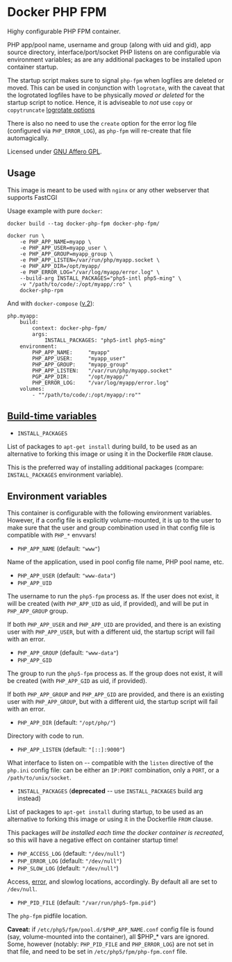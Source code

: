 # Docker PHP FPM

Highy configurable PHP FPM container.

PHP app/pool name, username and group (along with uid and gid), app source directory, interface/port/socket PHP listens on are configurable via environment variables; as are any additional packages to be installed upon container startup.

The startup script makes sure to signal `php-fpm` when logfiles are deleted or moved. This can be used in conjunction with `logrotate`, with the caveat that the logrotated logfiles have to be physically *moved or deleted* for the startup script to notice. Hence, it is adviseable to *not* use `copy` or `copytruncate` [logrotate options](http://linux.die.net/man/8/logrotate)

There is also no need to use the `create` option for the error log file (configured via `PHP_ERROR_LOG`), as `php-fpm` will re-create that file automagically.

Licensed under [GNU Affero GPL](https://gnu.org/licenses/agpl.html).

## Usage

This image is meant to be used with `nginx` or any other webserver that supports FastCGI

Usage example with pure `docker`:

```
docker build --tag docker-php-fpm docker-php-fpm/

docker run \
    -e PHP_APP_NAME=myapp \
    -e PHP_APP_USER=myapp_user \
    -e PHP_APP_GROUP=myapp_group \
    -e PHP_APP_LISTEN=/var/run/php/myapp.socket \
    -e PHP_APP_DIR=/opt/myapp/
    -e PHP_ERROR_LOG="/var/log/myapp/error.log" \
    --build-arg INSTALL_PACKAGES="php5-intl php5-ming" \
    -v "/path/to/code/:/opt/myapp/:ro" \
    docker-php-rpm
```

And with `docker-compose` ([v.2](https://docs.docker.com/compose/compose-file/#version-2)):

```
php.myapp:
    build: 
        context: docker-php-fpm/
        args:
            INSTALL_PACKAGES: "php5-intl php5-ming"
    environment:
        PHP_APP_NAME:     "myapp"
        PHP_APP_USER:     "myapp_user"
        PHP_APP_GROUP:    "myapp_group"
        PHP_APP_LISTEN:   "/var/run/php/myapp.socket"
        PGP_APP_DIR:      "/opt/myapp/"
        PHP_ERROR_LOG:    "/var/log/myapp/error.log"
    volumes:
        - ""/path/to/code/:/opt/myapp/:ro""
```

## [Build-time variables](https://docs.docker.com/engine/reference/commandline/build/#set-build-time-variables-build-arg)

 - `INSTALL_PACKAGES`

List of packages to `apt-get install` during build, to be used as an alternative to forking this image or using it in the Dockerfile `FROM` clause.

This is the preferred way of installing additional packages (compare: `INSTALL_PACKAGES` environment variable).

## Environment variables

This container is configurable with the following environment variables. However, if a config file is explicitly volume-mounted, it is up to the user to make sure that the user and group combination used in that config file is compatible with `PHP_*` envvars!

 - `PHP_APP_NAME` (default: `"www"`)

Name of the application, used in pool config file name, PHP pool name, etc.

 - `PHP_APP_USER` (default: `"www-data"`)
 - `PHP_APP_UID`

The username to run the `php5-fpm` process as. If the user does not exist, it will be created (with `PHP_APP_UID` as uid, if provided), and will be put in `PHP_APP_GROUP` group.

If both `PHP_APP_USER` and `PHP_APP_UID` are provided, and there is an existing user with `PHP_APP_USER`, but with a different uid, the startup script will fail with an error.

 - `PHP_APP_GROUP` (default: `"www-data"`)
 - `PHP_APP_GID`
 
The group to run the `php5-fpm` process as. If the group does not exist, it will be created (with `PHP_APP_GID` as uid, if provided).

If both `PHP_APP_GROUP` and `PHP_APP_GID` are provided, and there is an existing user with `PHP_APP_GROUP`, but with a different uid, the startup script will fail with an error.

 - `PHP_APP_DIR` (default: `"/opt/php/"`)

Directory with code to run.

 - `PHP_APP_LISTEN` (default: `"[::]:9000"`)

What interface to listen on -- compatible with the `listen` directive of the `php.ini` config file: can be either an `IP:PORT` combination, only a `PORT`, or a `/path/to/unix/socket`.

 - `INSTALL_PACKAGES` (**deprecated** -- use `INSTALL_PACKAGES` build arg instead)

List of packages to `apt-get install` during startup, to be used as an alternative to forking this image or using it in the Dockerfile `FROM` clause.

This packages *will be installed each time the docker container is recreated*, so this will have a negative effect on container startup time!

 - `PHP_ACCESS_LOG` (default: `"/dev/null"`)
 - `PHP_ERROR_LOG` (default: `"/dev/null"`)
 - `PHP_SLOW_LOG` (default: `"/dev/null"`)

Access, [error](http://php.net/manual/en/errorfunc.configuration.php#ini.error-log), and slowlog locations, accordingly. By default all are set to `/dev/null`.

 - `PHP_PID_FILE` (default: `"/var/run/php5-fpm.pid"`)

The `php-fpm` pidfile location.

**Caveat:** if `/etc/php5/fpm/pool.d/$PHP_APP_NAME.conf` config file is found (say, volume-mounted into the container), all $PHP_* vars are ignored. Some, however (notably: `PHP_PID_FILE` and `PHP_ERROR_LOG`) are not set in that file, and need to be set in `/etc/php5/fpm/php-fpm.conf` file.